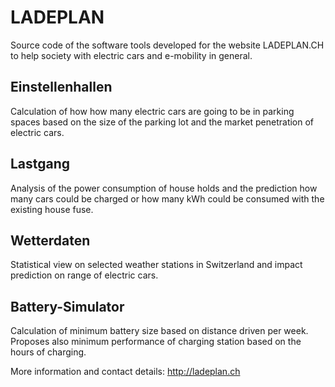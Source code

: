 # LADEPLAN
Source code of the software tools developed for the website LADEPLAN.CH to help society with electric cars and e-mobility in general.

## Einstellenhallen
Calculation of how how many electric cars are going to be in parking spaces based on the size of the parking lot and the market penetration of electric cars.

## Lastgang
Analysis of the power consumption of house holds and the prediction how many cars could be charged or how many kWh could be consumed with the existing house fuse.

## Wetterdaten
Statistical view on selected weather stations in Switzerland and impact prediction on range of electric cars. 

## Battery-Simulator
Calculation of minimum battery size based on distance driven per week. Proposes also minimum performance of charging station based on the hours of charging.


More information and contact details: http://ladeplan.ch
